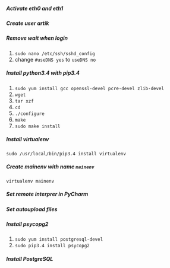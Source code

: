 ##### Activate eth0 and eth1


##### Create user artik


##### Remove wait when login
1. `sudo nano /etc/ssh/sshd_config`
2. change `#useDNS yes` to `useDNS no`

##### Install python3.4 with pip3.4
1. `sudo yum install gcc openssl-devel pcre-devel zlib-devel`
2. `wget `
3. `tar xzf ` 
4. `cd `
5. `./configure`
6. `make`
7. `sudo make install`

##### Install virtualenv
`sudo /usr/local/bin/pip3.4 install virtualenv`

##### Create mainenv with name `mainenv`
`virtualenv mainenv`


##### Set remote interprer in PyCharm


##### Set autoupload files

##### Install psycopg2
1. `sudo yum install postgresql-devel`
2. `sudo pip3.4 install psycopg2`

##### Install PostgreSQL
